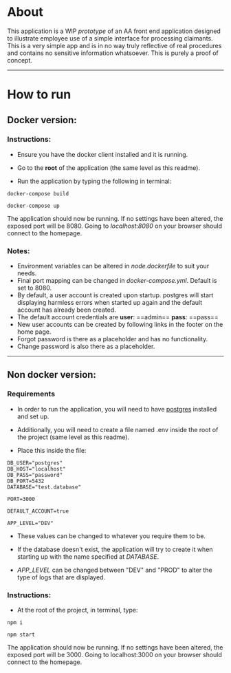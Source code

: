 # About

This application is a WIP *prototype* of an AA front end application designed to illustrate employee use of a simple interface for processing claimants. This is a very simple app and is in no way truly reflective of real procedures and contains no sensitive information whatsoever. This is purely a proof of concept.

---

# How to run

## Docker version:

### Instructions:

- Ensure you have the docker client installed and it is running.

- Go to the **root** of the application (the same level as this readme).

- Run the application by typing the following in terminal:

`docker-compose build`

`docker-compose up`

The application should now be running. If no settings have been altered, the exposed port will be 8080. Going to *localhost:8080* on your browser should connect to the homepage.

### Notes:

- Environment variables can be altered in *node.dockerfile* to suit your needs.
- Final port mapping can be changed in *docker-compose.yml*. Default is set to 8080.
- By default, a user account is created upon startup. postgres will start displaying harmless errors when started up again and the default account has already been created.
- The default account credentials are **user**: ==admin== **pass**: ==pass==
- New user accounts can be created by following links in the footer on the home page.
- Forgot password is there as a placeholder and has no functionality.
- Change password is also there as a placeholder.

---

## Non docker version:

### Requirements

- In order to run the application, you will need to have [postgres](https://www.postgresql.org/) installed and set up.

- Additionally, you will need to create a file named .env inside the root of the project (same level as this readme).

- Place this inside the file:

```
DB_USER="postgres"
DB_HOST="localhost"
DB_PASS="password"
DB_PORT=5432
DATABASE="test.database"

PORT=3000

DEFAULT_ACCOUNT=true

APP_LEVEL="DEV"
```

- These values can be changed to whatever you require them to be.

- If the database doesn't exist, the application will try to create it when starting up with the name specified at *DATABASE*.

- *APP_LEVEL* can be changed between "DEV" and "PROD" to alter the type of logs that are displayed.

### Instructions:

- At the root of the project, in terminal, type:

`npm i`

`npm start`

The application should now be running. If no settings have been altered, the exposed port will be 3000. Going to localhost:3000 on your browser should connect to the homepage.
